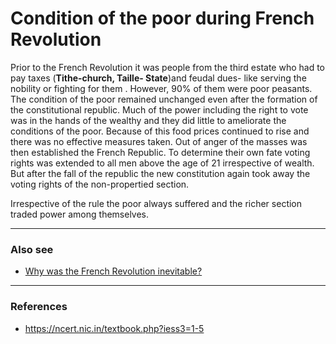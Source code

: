 # Condition of the poor during French Revolution

Prior to the French Revolution it was people from the third estate who had to pay taxes (**Tithe-church, Taille- State**)and feudal dues- like serving the nobility or fighting for them . However, 90% of them were poor peasants. The condition of the poor remained unchanged even after the formation of the constitutional republic. Much of the power including the right to vote was in the hands of the wealthy and they did little to ameliorate the conditions of the poor. Because of this food prices continued to rise and there was no effective measures taken. Out of anger of the masses was then established the French Republic. To determine their own fate voting rights was extended to all men above the age of 21 irrespective of wealth. But after the fall of the republic the new constitution again took away the voting rights of the non-propertied section.

Irrespective of the rule the poor always suffered and the richer section traded power among themselves.

<hr>

### Also see
- [Why was the French Revolution inevitable?](./causesFrenchRevolution.md)

<hr>

### References
- https://ncert.nic.in/textbook.php?iess3=1-5
